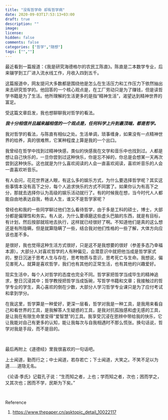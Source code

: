 ```yaml
---
title: "没有哲学命 却有哲学病"
date: 2020-09-03T17:53:13+03:00
draft: true
description: ""
image: 
license: 
hidden: false
comments: false
categories: ["哲学","随想"]
tags: ["",""]
---
```


最近看到一篇报道：《我是研究海德格尔的农民工陈直》。陈直是二本数学专业，后来辍学到工厂进入流水线工作，月收入四到五千。

这篇报道中，网友提问大多数都是围绕他是怎么在生活压力和工作压力下依然抽出来去研究哲学的。他回答的一个核心观点是，在工厂劳动只是为了赚钱，但是读哲学书籍是为了生活。他所理解的生活更多的是指“精神生活”，渴望达到精神世界的富足。

受这篇文章启发，我也想聊聊我对哲学的看法。

***我十分相信并且越来越相信的一个观点是，任何科学上升到最顶端，都是哲学。***

我对哲学的看法，与陈直有相似之处。生活单调，琐事缠身，如果没有一点精神世界的给养，真的很难熬，它某种程度上算是我的一个出口。

我曾经在哲学中找到过精神快感，类似的快感我在文学和音乐中也找到过。人都是想让自己快乐的，一旦你尝到过这种快乐，你是忘不掉的，你总是会想某一天再次尝到这种快乐。这也就是为什么喜欢阅读的人会一直喜欢阅读，喜欢听音乐的人会一直喜欢听音乐。

有人会问，花花世界迷人眼，有这么多的娱乐方式，为什么要选择哲学呢？其实这些事情本没有高下之分，每个人追求快乐的方式不同罢了。如果你认为有高下之分，那就去选择你认为高级的娱乐活动就行了。有的时候我在想，当今时代人人都能自由地表达自我，畅谈人生，谁又不是哲学家呢？

曾经也和我的一些同学聊过他们怎么看待哲学，由于多是工科的硕士，博士，大部分都是偏理性和务实。有人说，为什么要琢磨这些虚头巴脑的东西，就是有目标，有计划，然后按部就班地去执行，这样就已经很好了啊。不知道他们是真的这么想还是有所隐瞒，但是就算隐瞒了一些，结合我对他们性格的一些了解，大体方向应该也差不多。

是很好，我也觉得这种生活方式很好，只是这不是我想要的很好（参差多态乃幸福本源）。大部分人对喜欢哲学的人有种偏见，会潜意识中就把他当成是哲学家式的，整日沉迷于思考人生与存在，思考物质与意识，思考死亡与生命。我想说，偏见害死人。就算是喜欢哲学，我们也有其他的正常生活，也有其他的兴趣爱好。

现实生活中，每个人对哲学的态度也完全不同。哲学家把哲学当成毕生的精神追求，整日沉浸其中；哲学教授把哲学当成饭碗，写哲学书籍和文章；我接触过的哲学专业的学生，真心喜欢的倒在少数，大部分人学习哲学专业课只是为了应付考试和拿到学分。

在我这里，哲学算是一种爱好，更深一层看，哲学对我是一种工具，是我用来看自己和看世界的工具，是我解答人生疑惑的工具，是我对抗孤独感和虚无感的工具，是让我在有限生命里变得“爱智慧”的工具。我享受沉浸在思辨中带给我的快乐，它让我能对自己有更多的认知，能让我每次与自我相遇时不那么慌张。换句话说，哲学对我是手段，而不是目的。

&nbsp;

最后再附上《道德经》里我很喜欢的一句话吧。

上士闻道，勤而行之；中士闻道，若存若亡；下士闻道，大笑之。不笑不足以为道......道隐无名。

《论语·季氏》记载孔子说：“生而知之者，上也；学而知之者，次也；困而学之，又其次也；困而不学，民斯为下矣。”

&nbsp;

Reference

1. https://www.thepaper.cn/asktopic_detail_10022117